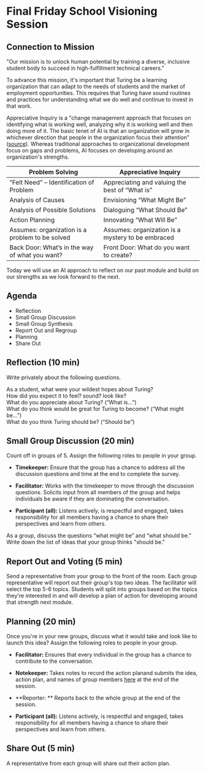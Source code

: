 # Final Friday School Visioning Session

## Connection to Mission
"Our mission is to unlock human potential by training a diverse, inclusive student body to succeed in high-fulfillment technical careers."

To advance this mission, it's important that Turing be a learning organization that can adapt to the needs of students and the market of employment opportunities. This requires that Turing have sound routines and practices for understanding what we do well and continue to invest in that work. 

Appreciative Inquiry is a "change management approach that focuses on identifying what is working well, analyzing why it is working well and then doing more of it. The basic tenet of AI is that an organization will grow in whichever direction that people in the organization focus their attention" ([source](http://whatis.techtarget.com/definition/Appreciative-inquiry-AI)). Whereas traditional approaches to organizational development focus on gaps and problems, AI focuses on developing around an organization's strengths.

Problem Solving | Appreciative Inquiry
------------- | -----------
“Felt Need” – Identification of Problem | Appreciating and valuing the best of “What is”
Analysis of Causes | Envisioning “What Might Be”
Analysis of Possible Solutions | Dialoguing “What Should Be”
Action Planning | Innovating “What Will Be”
Assumes: organization is a problem to be solved | Assumes: organization is a mystery to be embraced
Back Door: What’s in the way of what you want? | Front Door: What do you want to create?

Today we will use an AI approach to reflect on our past module and build on our strengths as we look forward to the next. 

## Agenda
* Reflection
* Small Group Discussion
* Small Group Synthesis
* Report Out and Regroup
* Planning
* Share Out

## Reflection (10 min)
Write privately about the following questions. 

As a student, what were your wildest hopes about Turing?  
How did you expect it to feel? sound? look like?  
What do you appreciate about Turing? (“What is…”)  
What do you think would be great for Turing to become? (“What might be…”)  
What do you think Turing should be? (“Should be”)  

## Small Group Discussion (20 min)
Count off in groups of 5. Assign the following roles to people in your group. 

* **Timekeeper:** Ensure that the group has a chance to address all the discussion questions and time at the end to complete the survey.

* **Facilitator:** Works with the timekeeper to move through the discussion questions. Solicits input from all members of the group and helps individuals be aware if they are dominating the conversation.

* **Participant (all):** Listens actively, is respectful and engaged, takes responsibility for all members having a chance to share their perspectives and learn from others.

As a group, discuss the questions “what might be” and “what should be." Write down the list of ideas that your group thinks "should be." 

## Report Out and Voting (5 min)
Send a representative from your group to the front of the room. Each group representative will report out their group's top two ideas. The facilitator will select the top 5-6 topics. Students will split into groups based on the topics they're interested in and will develop a plan of action for developing around that strength next module. 

## Planning (20 min)
Once you're in your new groups, discuss what it would take and look like to launch this idea? Assign the following roles to people in your group. 

* **Facilitator:** Ensures that every individual in the group has a chance to contribute to the conversation.

* **Notekeeper:** Takes notes to record the action planand submits the idea, action plan, and names of group members [here](https://goo.gl/forms/AmIBtkTyb5L8NJGf2) at the end of the session. 

* **Reporter: ** Reports back to the whole group at the end of the session.

* **Participant (all):** Listens actively, is respectful and engaged, takes responsibility for all members having a chance to share their perspectives and learn from others.

## Share Out (5 min)
A representative from each group will share out their action plan.
